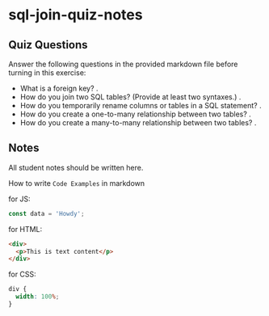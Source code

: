 # sql-join-quiz-notes

## Quiz Questions

Answer the following questions in the provided markdown file before turning in this exercise:

- What is a foreign key?
  .
- How do you join two SQL tables? (Provide at least two syntaxes.)
  .
- How do you temporarily rename columns or tables in a SQL statement?
  .
- How do you create a one-to-many relationship between two tables?
  .
- How do you create a many-to-many relationship between two tables?
  .

## Notes

All student notes should be written here.

How to write `Code Examples` in markdown

for JS:

```javascript
const data = 'Howdy';
```

for HTML:

```html
<div>
  <p>This is text content</p>
</div>
```

for CSS:

```css
div {
  width: 100%;
}
```
